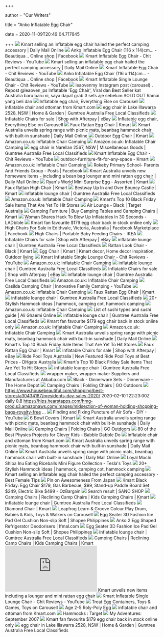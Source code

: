 +++
        
author = "Our Writers"
        
title = "Anko Inflatable Egg Chair"
        
date = 2020-11-09T20:49:04.717645
        
+++
[ ![](https://i.dailymail.co.uk/1s/2019/04/02/23/11786104-0-image-a-7_1554245622165.jpg)](https://i.dailymail.co.uk/1s/2019/04/02/23/11786104-0-image-a-7_1554245622165.jpg) Kmart selling an inflatable egg chair hailed the perfect camping accessory  | Daily Mail Online
[ ![](https://lookaside.fbsbx.com/lookaside/crawler/media/?media_id=742064482881119)](https://lookaside.fbsbx.com/lookaside/crawler/media/?media_id=742064482881119) Anko Inflatable Egg Chair (116 x 114)cm... - Beautiqua .. Online shop |  Facebook
[ ![](https://i.ytimg.com/vi/DesEBlWRuVw/maxresdefault.jpg)](https://i.ytimg.com/vi/DesEBlWRuVw/maxresdefault.jpg) Kmart Inflatable Egg Chair - Chit Reviews - YouTube
[ ![](https://i.dailymail.co.uk/1s/2019/04/02/23/11786100-6876053-image-m-2_1554245080026.jpg)](https://i.dailymail.co.uk/1s/2019/04/02/23/11786100-6876053-image-m-2_1554245080026.jpg) Kmart selling an inflatable egg chair hailed the perfect camping accessory  | Daily Mail Online
[ ![](https://i.ytimg.com/vi/DesEBlWRuVw/hqdefault.jpg)](https://i.ytimg.com/vi/DesEBlWRuVw/hqdefault.jpg) Kmart Inflatable Egg Chair - Chit Reviews - YouTube
[ ![](https://lookaside.fbsbx.com/lookaside/crawler/media/?media_id=742064536214447)](https://lookaside.fbsbx.com/lookaside/crawler/media/?media_id=742064536214447) Anko Inflatable Egg Chair (116 x 114)cm... - Beautiqua .. Online shop |  Facebook
[ ![](https://i.ytimg.com/vi/7RSjPGHI-xQ/maxresdefault.jpg)](https://i.ytimg.com/vi/7RSjPGHI-xQ/maxresdefault.jpg) Kmart Inflatable Single Lounge Chair - Chit Reviews - YouTube
[ ![](https://scontent-yyz1-1.cdninstagram.com/v/t51.2885-15/e35/57468091_2349324995156290_3449112392756007570_n.jpg?_nc_ht=scontent-yyz1-1.cdninstagram.com&_nc_cat=110&_nc_ohc=mkzIFm4VcxEAX8fkF-s&oh=adcbe7eca34e2a4375f826893489b474&oe=5EAEE8BA)](https://scontent-yyz1-1.cdninstagram.com/v/t51.2885-15/e35/57468091_2349324995156290_3449112392756007570_n.jpg?_nc_ht=scontent-yyz1-1.cdninstagram.com&_nc_cat=110&_nc_ohc=mkzIFm4VcxEAX8fkF-s&oh=adcbe7eca34e2a4375f826893489b474&oe=5EAEE8BA) leaovenmy Instagram post (carousel) . Repost @leaoven_ps Inflatable 'Egg  Chair', Viral dan Best Seller kat Australia baru baru ni, saya dapat grab 3  sets aje sebelum SOLD OUT Ramai yang beli dan
[ ![](https://media.karousell.com/media/photos/products/2019/03/03/inflatable_egg_chair_1551624598_6e13255a_progressive.jpg)](https://media.karousell.com/media/photos/products/2019/03/03/inflatable_egg_chair_1551624598_6e13255a_progressive.jpg) Inflatable egg chair, Everything Else on Carousell
[ ![](https://c.shld.net/rpx/i/s/pi/mp/10465961/prod_4895829203?src=https%3A%2F%2Fi.ebayimg.com%2Fimages%2Fg%2F1hQAAOSw12pbltqC%2Fs-l1600.jpg&d=e8b9f4df49b08bbb9a1492788e9654337d774965&hei=250&wid=250&op_sharpen=1&qlt=85)](https://c.shld.net/rpx/i/s/pi/mp/10465961/prod_4895829203?src=https%3A%2F%2Fi.ebayimg.com%2Fimages%2Fg%2F1hQAAOSw12pbltqC%2Fs-l1600.jpg&d=e8b9f4df49b08bbb9a1492788e9654337d774965&hei=250&wid=250&op_sharpen=1&qlt=85) inflatable chair and ottoman from Kmart.com
[ ![](https://i.ebayimg.com/images/g/wWwAAOSwkC5forTR/s-l400.jpg)](https://i.ebayimg.com/images/g/wWwAAOSwkC5forTR/s-l400.jpg) egg chair in Lake Illawarra 2528, NSW | Home & Garden | Gumtree Australia  Free Local Classifieds
[ ![](https://i.ebayimg.com/thumbs/images/g/HG8AAOSwqSBfNKKZ/s-l225.jpg)](https://i.ebayimg.com/thumbs/images/g/HG8AAOSwqSBfNKKZ/s-l225.jpg) Inflatable Chairs for sale | Shop with Afterpay | eBay
[ ![](https://media.karousell.com/media/photos/products/2019/03/03/inflatable_egg_chair_1551624598_75b1b0e8_progressive.jpg)](https://media.karousell.com/media/photos/products/2019/03/03/inflatable_egg_chair_1551624598_75b1b0e8_progressive.jpg) Inflatable egg chair, Everything Else on Carousell
[ ![](https://www.kmart.com.au/wcsstore/Kmart/images/ncatalog/f/4/42933014-1-f.jpg)](https://www.kmart.com.au/wcsstore/Kmart/images/ncatalog/f/4/42933014-1-f.jpg) Faux Rattan Egg Chair | Kmart
[ ![](https://i.dailymail.co.uk/1s/2020/09/01/04/32626710-0-image-a-174_1598930687702.jpg)](https://i.dailymail.co.uk/1s/2020/09/01/04/32626710-0-image-a-174_1598930687702.jpg) Kmart Australia unveils spring range with picnic mats, beanbag hammock chair  with built-in sunshade | Daily Mail Online
[ ![](https://www.kmart.com.au/wcsstore/Kmart/images/ncatalog/f/1/42950691-1-f.jpg)](https://www.kmart.com.au/wcsstore/Kmart/images/ncatalog/f/1/42950691-1-f.jpg) Outdoor Egg Chair | Kmart
[ ![](https://m.media-amazon.com/images/I/61+qbAXNHML._AC_UY218_.jpg)](https://m.media-amazon.com/images/I/61+qbAXNHML._AC_UY218_.jpg) Amazon.co.uk: Inflatable Chair Camping
[ ![](https://m.media-amazon.com/images/I/41LgMpshfdL._AC_UY218_.jpg)](https://m.media-amazon.com/images/I/41LgMpshfdL._AC_UY218_.jpg) Amazon.co.uk: Inflatable Chair Camping
[ ![](https://i.ebayimg.com/00/s/MTYwMFgxMjAx/z/G28AAOSwebhd3h06/$_35.jpg)](https://i.ebayimg.com/00/s/MTYwMFgxMjAx/z/G28AAOSwebhd3h06/$_35.jpg) egg chair in Narellan 2567, NSW | Miscellaneous Goods | Gumtree Australia  Free Local Classifieds
[ ![](https://i.ytimg.com/vi/WUee7VXfJEo/maxresdefault.jpg)](https://i.ytimg.com/vi/WUee7VXfJEo/maxresdefault.jpg) Kmart Inflatable Egg Chair - Chit Reviews - YouTube
[ ![](https://www.kmart.com.au/wcsstore/Kmart/images/espots/outdoor-setting-hub-01.jpg)](https://www.kmart.com.au/wcsstore/Kmart/images/espots/outdoor-setting-hub-01.jpg) outdoor-furniture-fit-for-any-space - Kmart
[ ![](https://m.media-amazon.com/images/I/710Qefa4VDL._AC_UY218_.jpg)](https://m.media-amazon.com/images/I/710Qefa4VDL._AC_UY218_.jpg) Amazon.co.uk: Inflatable Chair Camping
[ ![](https://lookaside.fbsbx.com/lookaside/crawler/media/?media_id=945408615810334)](https://lookaside.fbsbx.com/lookaside/crawler/media/?media_id=945408615810334) Rokeby Primary School- Parents And Friends Group - Posts | Facebook
[ ![](https://i.dailymail.co.uk/1s/2020/10/25/06/34808558-0-image-a-4_1603606655125.jpg)](https://i.dailymail.co.uk/1s/2020/10/25/06/34808558-0-image-a-4_1603606655125.jpg) Kmart Australia unveils new homeware items - including a bean bag lounger  and mini rattan egg chair | Daily Mail Online
[ ![](https://www.kmart.com.au/wcsstore/Kmart/images/ncatalog/f/5/42904625-1-f.jpg)](https://www.kmart.com.au/wcsstore/Kmart/images/ncatalog/f/5/42904625-1-f.jpg) Ryan's World Mini Surprise Egg - Assorted | Kmart
[ ![](https://www.kmart.com.au/wcsstore/Kmart/images/ncatalog/f/5/42931645-1-f.jpg)](https://www.kmart.com.au/wcsstore/Kmart/images/ncatalog/f/5/42931645-1-f.jpg) Faux Rattan High Chair | Kmart
[ ![](https://www.kmart.com.au/wcsstore/Kmart/images/ncatalog/f/1/42949541-1-f.jpg)](https://www.kmart.com.au/wcsstore/Kmart/images/ncatalog/f/1/42949541-1-f.jpg) Bestway Up In and Over Bouncy Castle | Kmart
[ ![](https://i.ebayimg.com/images/g/YF8AAOSwlK1ff5ry/s-l400.webp)](https://i.ebayimg.com/images/g/YF8AAOSwlK1ff5ry/s-l400.webp) inflatable lounge chair | Gumtree Australia Free Local Classifieds
[ ![](https://m.media-amazon.com/images/I/619UyqHpVmL._AC_UY218_.jpg)](https://m.media-amazon.com/images/I/619UyqHpVmL._AC_UY218_.jpg) Amazon.co.uk: Inflatable Chair Camping
[ ![](https://www.96fm.com.au/wp-content/uploads/sites/8/2019/11/Kmart_EggChair.jpg?w=703)](https://www.96fm.com.au/wp-content/uploads/sites/8/2019/11/Kmart_EggChair.jpg?w=703) Kmart's Top 10 Black Friday Sale Items That Are Yet To Hit Stores
[ ![](https://www.target.com.au/medias/static_content/product/images/large/12/51/A1081251.jpg?impolicy=mobile_hero)](https://www.target.com.au/medias/static_content/product/images/large/12/51/A1081251.jpg?impolicy=mobile_hero) Air Lounge - Black | Target Australia
[ ![](https://www.kmart.com.au/wcsstore/Kmart/images/ncatalog/tf/0/42825180-1-tf.jpg)](https://www.kmart.com.au/wcsstore/Kmart/images/ncatalog/tf/0/42825180-1-tf.jpg) Camping Furniture | Buy Camping Tables and Camping Chairs | Kmart
[ ![](https://images.ladbible.com/resize?type=jpeg&url=http://beta.ems.ladbiblegroup.com/s3/content/ab5184435ce078b5af88d8ae357745a9.png&quality=70&height=455&aspectratio=16:9&extend=white)](https://images.ladbible.com/resize?type=jpeg&url=http://beta.ems.ladbiblegroup.com/s3/content/ab5184435ce078b5af88d8ae357745a9.png&quality=70&height=455&aspectratio=16:9&extend=white) Woman Shares Hack To Blow Up Inflatables In 30 Seconds - LADbible
[ ![](https://cdn.newsapi.com.au/image/v1/1e58c9642d5ab0b0c16dd694c3049254)](https://cdn.newsapi.com.au/image/v1/1e58c9642d5ab0b0c16dd694c3049254) Kmart fan favourite $179 egg chair back in stock online only
[ ![](https://lookaside.fbsbx.com/lookaside/crawler/media/?media_id=2890915764310376)](https://lookaside.fbsbx.com/lookaside/crawler/media/?media_id=2890915764310376) High Chairs For Sale in Edithvale, Victoria, Australia | Facebook  Marketplace | Facebook
[ ![](https://www.ikea.com/au/en/images/products/antilop-supporting-cushion-white__0709412_PE726972_S5.JPG?f=xxs)](https://www.ikea.com/au/en/images/products/antilop-supporting-cushion-white__0709412_PE726972_S5.JPG?f=xxs) High Chairs | Portable Baby Feeding Chairs - IKEA
[ ![](https://i.ebayimg.com/thumbs/images/g/N3gAAOSwV6VfNKKc/s-l225.jpg)](https://i.ebayimg.com/thumbs/images/g/N3gAAOSwV6VfNKKc/s-l225.jpg) Inflatable Chairs for sale | Shop with Afterpay | eBay
[ ![](https://i.ebayimg.com/images/g/z-cAAOSwS~tez312/s-l400.webp)](https://i.ebayimg.com/images/g/z-cAAOSwS~tez312/s-l400.webp) inflatable lounge chair | Gumtree Australia Free Local Classifieds
[ ![](https://www.kmart.com.au/wcsstore/Kmart/images/ncatalog/f/7/42917557-1-f.jpg)](https://www.kmart.com.au/wcsstore/Kmart/images/ncatalog/f/7/42917557-1-f.jpg) Rattan Look Chair - Black | Kmart
[ ![](https://i.pinimg.com/originals/b0/e5/91/b0e5914e239f31220651f3856937597a.jpg)](https://i.pinimg.com/originals/b0/e5/91/b0e5914e239f31220651f3856937597a.jpg) Egg Chair | Kmart | Kmart decor, Home decor inspiration, Outdoor living
[ ![](https://i.ytimg.com/vi/biw7sKdAyeY/maxresdefault.jpg)](https://i.ytimg.com/vi/biw7sKdAyeY/maxresdefault.jpg) Kmart Inflatable Single Lounge Chair - Chit Reviews - YouTube
[ ![](https://m.media-amazon.com/images/I/61sr8IG3iPL._AC_UY218_.jpg)](https://m.media-amazon.com/images/I/61sr8IG3iPL._AC_UY218_.jpg) Amazon.co.uk: Inflatable Chair Camping
[ ![](https://i.ebayimg.com/images/g/KmYAAOSw2mhfko1J/s-l400.webp)](https://i.ebayimg.com/images/g/KmYAAOSw2mhfko1J/s-l400.webp) inflatable lounge chair | Gumtree Australia Free Local Classifieds
[ ![](https://i.ebayimg.com/thumbs/images/g/AcEAAOSwIdZfcsRa/s-l225.jpg)](https://i.ebayimg.com/thumbs/images/g/AcEAAOSwIdZfcsRa/s-l225.jpg) Inflatable Chairs for sale | Shop with Afterpay | eBay
[ ![](https://i.ebayimg.com/images/g/aoQAAOSwgaZeeyWQ/s-l400.webp)](https://i.ebayimg.com/images/g/aoQAAOSwgaZeeyWQ/s-l400.webp) inflatable lounge chair | Gumtree Australia Free Local Classifieds
[ ![](https://m.media-amazon.com/images/I/51Z1SfIT66L._SS400_.jpg)](https://m.media-amazon.com/images/I/51Z1SfIT66L._SS400_.jpg) Amazon.co.uk: Inflatable Chair Camping
[ ![](https://i.ytimg.com/vi/9zlpnrJwRs4/maxresdefault.jpg)](https://i.ytimg.com/vi/9zlpnrJwRs4/maxresdefault.jpg) Casilda Camping Chair | Innovative Family Camping - YouTube
[ ![](https://m.media-amazon.com/images/I/61lh3d71UjL._AC_UY218_.jpg)](https://m.media-amazon.com/images/I/61lh3d71UjL._AC_UY218_.jpg) Amazon.co.uk: Inflatable Chair Camping
[ ![](https://www.kmart.com.au/wcsstore/Kmart/images/ncatalog/tf/5/42931645-1-tf.jpg)](https://www.kmart.com.au/wcsstore/Kmart/images/ncatalog/tf/5/42931645-1-tf.jpg) Faux Rattan Egg Chair | Kmart
[ ![](https://i.ebayimg.com/images/g/830AAOSwjfBfaCJu/s-l400.webp)](https://i.ebayimg.com/images/g/830AAOSwjfBfaCJu/s-l400.webp) inflatable lounge chair | Gumtree Australia Free Local Classifieds
[ ![](https://i.pinimg.com/236x/6b/99/54/6b9954b26ef4e6c01a05ee9af32b626a.jpg)](https://i.pinimg.com/236x/6b/99/54/6b9954b26ef4e6c01a05ee9af32b626a.jpg) 20+ Stylish Hammock ideas | hammock, camping cot, hammock camping
[ ![](https://m.media-amazon.com/images/I/51Wb2U4oV+L._AC_UY218_.jpg)](https://m.media-amazon.com/images/I/51Wb2U4oV+L._AC_UY218_.jpg) Amazon.co.uk: Inflatable Chair Camping
[ ![](http://www.alighaemi.com/wp/wp-content/uploads/SushiGuide.jpg)](http://www.alighaemi.com/wp/wp-content/uploads/SushiGuide.jpg) List of sushi types and sushi guide | Ali Ghaemi Online
[ ![](https://i.ebayimg.com/images/g/9KgAAOSw7GZdiJC0/s-l400.webp)](https://i.ebayimg.com/images/g/9KgAAOSw7GZdiJC0/s-l400.webp) inflatable lounge chair | Gumtree Australia Free Local Classifieds
[ ![](https://cdn.newsapi.com.au/image/v1/51ca00e4e93b45a362327aaa30f60624?width=650)](https://cdn.newsapi.com.au/image/v1/51ca00e4e93b45a362327aaa30f60624?width=650) Kmart fan favourite $179 egg chair back in stock online only
[ ![](https://m.media-amazon.com/images/I/8169fhgjOdL._AC_UY218_.jpg)](https://m.media-amazon.com/images/I/8169fhgjOdL._AC_UY218_.jpg) Amazon.co.uk: Inflatable Chair Camping
[ ![](https://m.media-amazon.com/images/I/51FzSu-rk-L._SS400_.jpg)](https://m.media-amazon.com/images/I/51FzSu-rk-L._SS400_.jpg) Amazon.co.uk: Inflatable Chair Camping
[ ![](https://i.dailymail.co.uk/1s/2020/09/01/05/32628502-8683899-image-a-204_1598934780205.jpg)](https://i.dailymail.co.uk/1s/2020/09/01/05/32628502-8683899-image-a-204_1598934780205.jpg) Kmart Australia unveils spring range with picnic mats, beanbag hammock chair  with built-in sunshade | Daily Mail Online
[ ![](https://www.96fm.com.au/wp-content/uploads/sites/8/2019/11/Kmart-electric-bike.jpg?w=1024)](https://www.96fm.com.au/wp-content/uploads/sites/8/2019/11/Kmart-electric-bike.jpg?w=1024) Kmart's Top 10 Black Friday Sale Items That Are Yet To Hit Stores
[ ![](https://www.kmart.com.au/wcsstore/Kmart/images/ncatalog/tf/6/42891246-1-tf.jpg)](https://www.kmart.com.au/wcsstore/Kmart/images/ncatalog/tf/6/42891246-1-tf.jpg) Faux Rattan Egg Chair | Kmart
[ ![](https://i.ebayimg.com/thumbs/images/g/XSIAAOSw~ipfBWmi/s-l225.jpg)](https://i.ebayimg.com/thumbs/images/g/XSIAAOSw~ipfBWmi/s-l225.jpg) Inflatable Chairs for sale | Shop with Afterpay | eBay
[ ![](https://www.dhresource.com/260x260/f2/albu/g8/M00/5E/57/rBVaV16x9BuAD8j5AAc9D0d0qfE024.jpg)](https://www.dhresource.com/260x260/f2/albu/g8/M00/5E/57/rBVaV16x9BuAD8j5AAc9D0d0qfE024.jpg) Ride Pool Toys Australia | New Featured Ride Pool Toys at Best Prices -  DHgate Australia
[ ![](https://www.96fm.com.au/wp-content/uploads/sites/8/2019/11/Kmart-paddleboard.jpg?w=683)](https://www.96fm.com.au/wp-content/uploads/sites/8/2019/11/Kmart-paddleboard.jpg?w=683) Kmart's Top 10 Black Friday Sale Items That Are Yet To Hit Stores
[ ![](https://i.ebayimg.com/images/g/uaEAAOSwW4dc614f/s-l400.webp)](https://i.ebayimg.com/images/g/uaEAAOSwW4dc614f/s-l400.webp) inflatable lounge chair | Gumtree Australia Free Local Classifieds
[ ![](https://s.alicdn.com/@sc01/kf/H50b267aa4ece49afa18986c9148a3a8c4.png_300x300.jpg)](https://s.alicdn.com/@sc01/kf/H50b267aa4ece49afa18986c9148a3a8c4.png_300x300.jpg) wrapper maker, wrapper maker Suppliers and Manufacturers at Alibaba.com
[ ![](https://images.homedepot-static.com/productImages/51318a06-2030-463b-9cb5-2286501e19fb/svn/black-luminarc-dinnerware-sets-p1866-64_400.jpg)](https://images.homedepot-static.com/productImages/51318a06-2030-463b-9cb5-2286501e19fb/svn/black-luminarc-dinnerware-sets-p1866-64_400.jpg) Black - Dinnerware Sets - Dinnerware - The Home Depot
[ ![](https://i1.adis.ws/i/jpl/go_363332_a?w=478&h=478&qlt=80)](https://i1.adis.ws/i/jpl/go_363332_a?w=478&h=478&qlt=80) Camping Chairs | Folding Chairs | GO Outdoors
[ ![](https://hips.hearstapps.com/hmg-prod.s3.amazonaws.com/images/otherland-carefree90scollection-lifestyle-1-1580164741.jpg)](https://hips.hearstapps.com/hmg-prod.s3.amazonaws.com/images/otherland-carefree90scollection-lifestyle-1-1580164741.jpg) https://www.housebeautiful.com/shopping/best-stores/a30434187/presidents-day-sales-2020/  2020-02-10T22:23:00Z daily 0.8  https://hips.hearstapps.com/hmg-prod.s3.amazonaws.com/images/midsection-of-woman-holding-shopping-bags-royalty-free  ...
[ ![](https://i.ytimg.com/vi/uL_yRyuZ0w0/maxresdefault.jpg)](https://i.ytimg.com/vi/uL_yRyuZ0w0/maxresdefault.jpg) Finding and Fixing Puncture of Air Sofa - DIY - YouTube
[ ![](https://www.kmart.com.au/wcsstore/Kmart/images/ncatalog/f/9/42848929-1-f.jpg)](https://www.kmart.com.au/wcsstore/Kmart/images/ncatalog/f/9/42848929-1-f.jpg) 6 Bowl Covers | Kmart
[ ![](https://i.dailymail.co.uk/1s/2020/09/01/05/32628514-8683899-image-m-194_1598934747604.jpg)](https://i.dailymail.co.uk/1s/2020/09/01/05/32628514-8683899-image-m-194_1598934747604.jpg) Kmart Australia unveils spring range with picnic mats, beanbag hammock chair  with built-in sunshade | Daily Mail Online
[ ![](https://i1.adis.ws/i/jpl/go_350948_a?w=478&h=478&qlt=80)](https://i1.adis.ws/i/jpl/go_350948_a?w=478&h=478&qlt=80) Camping Chairs | Folding Chairs | GO Outdoors
[ ![](https://cdn.babbledabbledo.com/wp-content/uploads/2020/02/physics-FI5-Collage-2.jpg)](https://cdn.babbledabbledo.com/wp-content/uploads/2020/02/physics-FI5-Collage-2.jpg) 80 of the Best Physics Projects for Clever Kids - Babble Dabble Do
[ ![](https://c.shld.net/rpx/i/s/i/spin/10164060/prod_19975454312?hei=250&wid=250&op_sharpen=1&qlt=85)](https://c.shld.net/rpx/i/s/i/spin/10164060/prod_19975454312?hei=250&wid=250&op_sharpen=1&qlt=85) inflatable chair and ottoman from Kmart.com
[ ![](https://i.dailymail.co.uk/1s/2020/09/01/05/32628500-8683899-image-a-187_1598934693568.jpg)](https://i.dailymail.co.uk/1s/2020/09/01/05/32628500-8683899-image-a-187_1598934693568.jpg) Kmart Australia unveils spring range with picnic mats, beanbag hammock chair  with built-in sunshade | Daily Mail Online
[ ![](https://i.dailymail.co.uk/1s/2020/09/01/05/32628498-8683899-image-a-195_1598934753252.jpg)](https://i.dailymail.co.uk/1s/2020/09/01/05/32628498-8683899-image-a-195_1598934753252.jpg) Kmart Australia unveils spring range with picnic mats, beanbag hammock chair  with built-in sunshade | Daily Mail Online
[ ![](https://www.teslastoys.com/wp-content/uploads/2019/12/CAP-0222D.jpg)](https://www.teslastoys.com/wp-content/uploads/2019/12/CAP-0222D.jpg) Loyal Mochi Shiba Inu Eating Riceballs Mini Figure Collection - Tesla's Toys
[ ![](https://i.pinimg.com/236x/d9/75/51/d975515a18783d567b409399169498c8.jpg)](https://i.pinimg.com/236x/d9/75/51/d975515a18783d567b409399169498c8.jpg) 20+ Stylish Hammock ideas | hammock, camping cot, hammock camping
[ ![](https://245755-759336-raikfcquaxqncofqfm.stackpathdns.com/wp-content/uploads/2019/12/inside-prince-charles-home-at-clarence-house.jpg)](https://245755-759336-raikfcquaxqncofqfm.stackpathdns.com/wp-content/uploads/2019/12/inside-prince-charles-home-at-clarence-house.jpg) Kmart selling an inflatable egg chair hailed the perfect camping accessory  - Best Female Tips
[ ![](https://i.pinimg.com/originals/ea/b3/ef/eab3ef90b01acee4b35f629ecd22d31c.jpg)](https://i.pinimg.com/originals/ea/b3/ef/eab3ef90b01acee4b35f629ecd22d31c.jpg) Pin on Awesomeness From Japan
[ ![](https://files.ozbargain.com.au/n/73/497873x.jpg?h=2ac2c964)](https://files.ozbargain.com.au/n/73/497873x.jpg?h=2ac2c964) Kmart Black Friday: Egg Chair $179, Gas Barbecue, $99, Stand-up Paddle  Board Set $249, Electric Bike $499 - OzBargain
[ ![](https://en.sano.shop/jp/upload/save_image/Baby/B009EGVE38.jpg)](https://en.sano.shop/jp/upload/save_image/Baby/B009EGVE38.jpg) Search result | SANO SHOP
[ ![](https://www.kmart.com.au/wcsstore/Kmart/images/ncatalog/tf/4/42919704-1-tf.jpg)](https://www.kmart.com.au/wcsstore/Kmart/images/ncatalog/tf/4/42919704-1-tf.jpg) Camping Chairs | Reclining Camp Chairs | Kids Camping Chairs | Kmart
[ ![](https://i.ebayimg.com/images/g/GqsAAOSwmQNff7c4/s-l400.webp)](https://i.ebayimg.com/images/g/GqsAAOSwmQNff7c4/s-l400.webp) inflatable lounge chair | Gumtree Australia Free Local Classifieds
[ ![](https://www.kmart.com.au/wcsstore/Kmart/images/ncatalog/f/4/42442974-1-f.jpg)](https://www.kmart.com.au/wcsstore/Kmart/images/ncatalog/f/4/42442974-1-f.jpg) Diamond Chair | Kmart
[ ![](https://media.karousell.com/media/photos/products/2020/10/14/baby_potty_1602662488_743e74c3_thumbnail.jpg)](https://media.karousell.com/media/photos/products/2020/10/14/baby_potty_1602662488_743e74c3_thumbnail.jpg) Leapfrog Learn & Groove Colour Play Drum, Babies & Kids, Toys & Walkers on  Carousell
[ ![](https://cf.shopee.ph/file/1f6c1d7815cdf951e4f8b5280d5b93f7)](https://cf.shopee.ph/file/1f6c1d7815cdf951e4f8b5280d5b93f7) Egg Seater 3D Fashion Ice Pad Gel Cushion Non-slip Soft | Shopee Philippines
[ ![](https://ifmal.b-cdn.net/wp-content/uploads/2020/01/Anko-2-Egg-Shaped-Refrigerator-Deodorisers-1579618767-300x300.jpg)](https://ifmal.b-cdn.net/wp-content/uploads/2020/01/Anko-2-Egg-Shaped-Refrigerator-Deodorisers-1579618767-300x300.jpg) Anko 2 Egg Shaped Refrigerator Deodorisers | Ifmal.com
[ ![](https://cf.shopee.ph/file/7fe431e9616d4475f8b05d6c28ca212c)](https://cf.shopee.ph/file/7fe431e9616d4475f8b05d6c28ca212c) Egg Seater 3D Fashion Ice Pad Gel Cushion Non-slip Soft | Shopee Philippines
[ ![](https://i.ebayimg.com/images/g/umUAAOSw2Olfmrf7/s-l400.webp)](https://i.ebayimg.com/images/g/umUAAOSw2Olfmrf7/s-l400.webp) inflatable lounge chair | Gumtree Australia Free Local Classifieds
[ ![](https://www.kmart.com.au/wcsstore/Kmart/images/ncatalog/tf/6/42496656-1-tf.jpg)](https://www.kmart.com.au/wcsstore/Kmart/images/ncatalog/tf/6/42496656-1-tf.jpg) Camping Chairs | Reclining Camp Chairs | Kids Camping Chairs | Kmart
[ ![](https://img-s-msn-com.akamaized.net/tenant/amp/entityid/BB1anMCl.img?h=552&w=750&m=6&q=60&u=t&o=f&l=f)](https://img-s-msn-com.akamaized.net/tenant/amp/entityid/BB1anMCl.img?h=552&w=750&m=6&q=60&u=t&o=f&l=f) Kmart unveils new items including a lounger and mini rattan egg chair
[ ![](https://i.ytimg.com/vi/hJp3Bj1WVW8/hqdefault.jpg?sqp=-oaymwEiCKgBEF5IWvKriqkDFQgBFQAAAAAYASUAAMhCPQCAokN4AQ==&rs=AOn4CLCUn8HYpmyv_XnbyFlp3bpaviiN_g)](https://i.ytimg.com/vi/hJp3Bj1WVW8/hqdefault.jpg?sqp=-oaymwEiCKgBEF5IWvKriqkDFQgBFQAAAAAYASUAAMhCPQCAokN4AQ==&rs=AOn4CLCUn8HYpmyv_XnbyFlp3bpaviiN_g) Kmart Inflatable Single Lounge Chair - Chit Reviews - YouTube
[ ![](https://media.karousell.com/media/photos/products/2020/7/2/treat_egg_containers_1593666697_29d535c1.jpg)](https://media.karousell.com/media/photos/products/2020/7/2/treat_egg_containers_1593666697_29d535c1.jpg) Treat Egg Containers, Toys & Games, Toys on Carousell
[ ![](https://www.kmart.com.au/wcsstore/Kmart/images/ncatalog/f/7/42707257-1-f.jpg)](https://www.kmart.com.au/wcsstore/Kmart/images/ncatalog/f/7/42707257-1-f.jpg) Age 2-5 Roly-Poly Egg
[ ![](https://c.shld.net/rpx/i/s/i/spin/10164060/prod_19975051412?hei=250&wid=250&op_sharpen=1&qlt=85)](https://c.shld.net/rpx/i/s/i/spin/10164060/prod_19975051412?hei=250&wid=250&op_sharpen=1&qlt=85) inflatable chair and ottoman from Kmart.com
[ ![](https://target.scene7.com/is/image/Target/GUEST_882379f3-c99c-4f5d-b2c1-c4183e99a317?wid=328&hei=328&qlt=80&fmt=pjpeg)](https://target.scene7.com/is/image/Target/GUEST_882379f3-c99c-4f5d-b2c1-c4183e99a317?wid=328&hei=328&qlt=80&fmt=pjpeg) Hammocks : Target
[ ![](https://lh4.googleusercontent.com/proxy/733HaTWnzEBfW-SL1u6SHNH38ZNzdARSnjyyG0XhwCIfpFb73x6qghliZHSw6ZrK4XZBiJNKApb6HSGYvypjHBh2vgrERog4oUdOF5eQo63Utcdm5ezlxc4BkKenTNp6jXiEZk9RJzuzDUCXgAossg=s0-d)](https://lh4.googleusercontent.com/proxy/733HaTWnzEBfW-SL1u6SHNH38ZNzdARSnjyyG0XhwCIfpFb73x6qghliZHSw6ZrK4XZBiJNKApb6HSGYvypjHBh2vgrERog4oUdOF5eQo63Utcdm5ezlxc4BkKenTNp6jXiEZk9RJzuzDUCXgAossg=s0-d) My Adventures: September 2007
[ ![](https://cdn.newsapi.com.au/image/v1/95a6b479ea70954fe037ea5127a80086?width=650)](https://cdn.newsapi.com.au/image/v1/95a6b479ea70954fe037ea5127a80086?width=650) Kmart fan favourite $179 egg chair back in stock online only
[ ![](https://i.ebayimg.com/images/g/vdcAAOSwDa1fUx-a/s-l400.jpg)](https://i.ebayimg.com/images/g/vdcAAOSwDa1fUx-a/s-l400.jpg) egg chair in Lake Illawarra 2528, NSW | Home & Garden | Gumtree Australia  Free Local Classifieds
